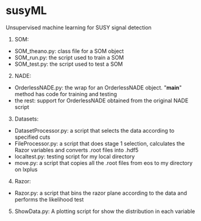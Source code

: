 # susyML
Unsupervised machine learning for SUSY signal detection

1. SOM: 
  * SOM_theano.py: class file for a SOM object 
  * SOM_run.py: the script used to train a SOM 
  * SOM_test.py: the script used to test a SOM 

2. NADE: 
  * OrderlessNADE.py: the wrap for an OrderlessNADE object. "__main__" method has code for training and testing
  * the rest: support for OrderlessNADE obtained from the original NADE script

3. Datasets: 
  * DatasetProcessor.py: a script that selects the data according to specified cuts
  * FileProcessor.py: a script that does stage 1 selection, calculates the Razor variables and converts .root files into .hdf5 
  * localtest.py: testing script for my local directory 
  * move.py: a script that copies all the .root files from eos to my directory on lxplus

4. Razor: 
  * Razor.py: a script that bins the razor plane according to the data and performs the likelihood test 

5. ShowData.py: A plotting script for show the distribution in each variable
